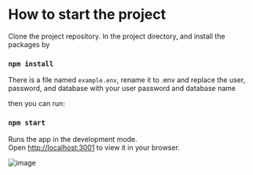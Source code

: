 # How to start the project

Clone the project repository.
In the project directory, and install the packages by

### `npm install`

There is a file named `example.env`, rename it to .env and replace the user, password, and database with your user password and database name

 then you can run:

### `npm start`

Runs the app in the development mode.\
Open [http://localhost:3001](http://localhost:3001) to view it in your browser.

![image](https://github.com/Poonam-Singh-Bagh/airline/assets/67674096/7927556b-2e2d-4144-aac1-798efd195138)
